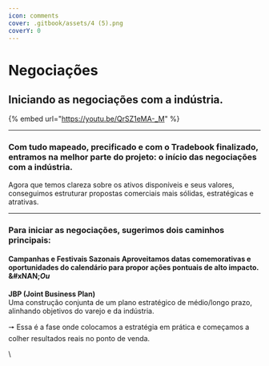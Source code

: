 ```yaml
---
icon: comments
cover: .gitbook/assets/4 (5).png
coverY: 0
---
```


# Negociações

## Iniciando as negociações com a indústria.

{% embed url="https://youtu.be/QrSZ1eMA-_M" %}

***

### Com tudo mapeado, precificado e com o Tradebook finalizado, entramos na melhor parte do projeto: o início das negociações com a indústria.

Agora que temos clareza sobre os ativos disponíveis e seus valores, conseguimos estruturar propostas comerciais mais sólidas, estratégicas e atrativas.

***

### Para iniciar as negociações, sugerimos dois caminhos principais:

#### Campanhas e Festivais Sazonais Aproveitamos datas comemorativas e oportunidades do calendário para propor ações pontuais de alto impacto. \&#xNAN;_Ou_

**JBP (Joint Business Plan)**\
Uma construção conjunta de um plano estratégico de médio/longo prazo, alinhando objetivos do varejo e da indústria.

🠖 Essa é a fase onde colocamos a estratégia em prática e começamos a colher resultados reais no ponto de venda.

\\
